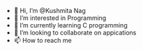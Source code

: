 - 👋 Hi, I’m @Kushmita Nag
- 👀 I’m interested in Programming
- 🌱 I’m currently learning C programming
- 💞️ I’m looking to collaborate on appications
- 📫 How to reach me 

<!---
Kushmitanag/Kushmitanag is a ✨ special ✨ repository because its `README.md` (this file) appears on your GitHub profile.
You can click the Preview link to take a look at your changes.
--->

